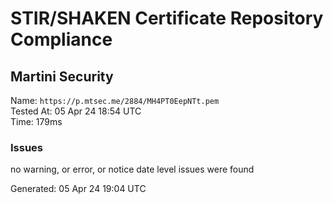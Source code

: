 # STIR/SHAKEN Certificate Repository Compliance

## Martini Security

Name: `https://p.mtsec.me/2884/MH4PT0EepNTt.pem`\
Tested At: 05 Apr 24 18:54 UTC\
Time: 179ms

### Issues

no warning, or error, or notice date level issues were found

Generated: 05 Apr 24 19:04 UTC